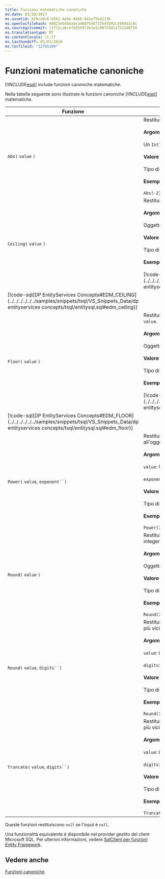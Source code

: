 ```yaml
---
title: Funzioni matematiche canoniche
ms.date: 03/30/2017
ms.assetid: 6f6cddc6-b561-4ebe-84b6-841ef5b4113b
ms.openlocfilehash: 9d823eb45babca4b8f5dd717b4fb92c1984d1c8c
ms.sourcegitcommit: 11f11ca6cefe555972b3a5c99729d1a7523d8f50
ms.translationtype: MT
ms.contentlocale: it-IT
ms.lasthandoff: 05/03/2018
ms.locfileid: "32765100"
---
```

# <a name="math-canonical-functions"></a>Funzioni matematiche canoniche
[!INCLUDE[esql](../../../../../../includes/esql-md.md)] include funzioni canoniche matematiche.  
  
 Nella tabella seguente sono illustrate le funzioni canoniche [!INCLUDE[esql](../../../../../../includes/esql-md.md)] matematiche.  
  
|Funzione|Descrizione|  
|--------------|-----------------|  
|`Abs(` `value` `)`|Restituisce il valore assoluto di `value`.<br /><br /> **Argomenti**<br /><br /> Un `Int16`, `Int32`, `Int64`, `Byte`, `Single`, `Double`, e `Decimal`.<br /><br /> **Valore restituito**<br /><br /> Tipo di `value`.<br /><br /> **Esempio**<br /><br /> `Abs(-2)`|  
|`Ceiling(` `value` `)`|Restituisce il valore integer più piccolo non minore di `value`.<br /><br /> **Argomenti**<br /><br /> Oggetto `Single`, `Double`, e `Decimal`.<br /><br /> **Valore restituito**<br /><br /> Tipo di `value`.<br /><br /> **Esempio**<br /><br /> [!code-csharp[DP EntityServices Concepts#EDM_CEILING](../../../../../../samples/snippets/csharp/VS_Snippets_Data/dp entityservices concepts/cs/entitysql.cs#edm_ceiling)]
 [!code-sql[DP EntityServices Concepts#EDM_CEILING](../../../../../../samples/snippets/tsql/VS_Snippets_Data/dp entityservices concepts/tsql/entitysql.sql#edm_ceiling)]|  
|`Floor(` `value` `)`|Restituisce il valore integer più grande non maggiore di `value`.<br /><br /> **Argomenti**<br /><br /> Oggetto `Single`, `Double`, e `Decimal`.<br /><br /> **Valore restituito**<br /><br /> Tipo di `value`.<br /><br /> **Esempio**<br /><br /> [!code-csharp[DP EntityServices Concepts#EDM_FLOOR](../../../../../../samples/snippets/csharp/VS_Snippets_Data/dp entityservices concepts/cs/entitysql.cs#edm_floor)]
 [!code-sql[DP EntityServices Concepts#EDM_FLOOR](../../../../../../samples/snippets/tsql/VS_Snippets_Data/dp entityservices concepts/tsql/entitysql.sql#edm_floor)]|  
|`Power(` `value`, `exponent``)`|Restituisce il risultato dell'oggetto `value` specificato all'oggetto `exponent` specificato.<br /><br /> **Argomenti**<br /><br /> `value`: Un' `Int32, Int64, Double`, o `Decimal`.<br /><br /> `exponent`: Un' `Int64``, Double`, o `Decimal`.<br /><br /> **Valore restituito**<br /><br /> Tipo di `value`.<br /><br /> **Esempio**<br /><br /> `Power(748.58,2)`|  
|`Round(` `value` `)`|Restituisce la parte intera di `value` arrotondata al valore integer più vicino.<br /><br /> **Argomenti**<br /><br /> Oggetto `Single`, `Double`, e `Decimal`.<br /><br /> **Valore restituito**<br /><br /> Tipo di `value`.<br /><br /> **Esempio**<br /><br /> `Round(748.58)`|  
|`Round(` `value`, `digits``)`|Restituisce `value`, arrotondato al valore di `digits` specificato più vicino.<br /><br /> **Argomenti**<br /><br /> `value`: `Double` o `Decimal`.<br /><br /> `digits`: `Int16` o `Int32`.<br /><br /> **Valore restituito**<br /><br /> Tipo di `value`.<br /><br /> **Esempio**<br /><br /> `Round(748.58,1)`|  
|`Truncate(` `value`, `digits``)`|Restituisce `value`, troncato al valore di `digits` specificato più vicino.<br /><br /> **Argomenti**<br /><br /> `value`: `Double` o `Decimal`.<br /><br /> `digits`: `Int16` o `Int32`.<br /><br /> **Valore restituito**<br /><br /> Tipo di `value`.<br /><br /> **Esempio**<br /><br /> `Truncate(748.58,1)`|  
  
 Queste funzioni restituiscono `null` se l'input è `null`.  
  
 Una funzionalità equivalente è disponibile nel provider gestito del client Microsoft SQL. Per ulteriori informazioni, vedere [SqlClient per funzioni Entity Framework](../../../../../../docs/framework/data/adonet/ef/sqlclient-for-ef-functions.md).  
  
## <a name="see-also"></a>Vedere anche  
 [Funzioni canoniche](../../../../../../docs/framework/data/adonet/ef/language-reference/canonical-functions.md)
